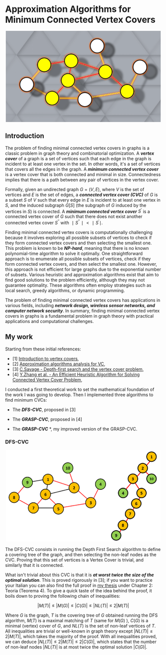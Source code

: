 # Approximation Algorithms for Minimum Connected Vertex Covers

<p align="center">
  <img src="images/cvc.png" alt="" width="500"/>
</p>

## Introduction

The problem of finding minimal connected vertex covers in graphs is a classic problem in graph theory and combinatorial optimization. A ***vertex cover*** of a graph is a set of vertices such that each edge in the graph is incident to at least one vertex in the set. In other words, it's a set of vertices that covers all the edges in the graph. A ***minimum connected vertex cover*** is a vertex cover that is both connected and minimal in size. Connectedness implies that there is a path between any pair of vertices in the vertex cover.

Formally, given an undirected graph $G=(V,E)$, where $V$ is the set of vertices and $E$ is the set of edges, a ***connected vertex cover (CVC)*** of $G$ is a subset $S$ of $V$ such that every edge in $E$ is incident to at least one vertex in $S$, and the induced subgraph $G[S]$ (the subgraph of $G$ induced by the vertices in $S$) is connected. A ***minimum connected vertex cover*** $S^′$ is a connected vertex cover of $G$ such that there does not exist another connected vertex cover $S^{′′}$ with $∣S^{′′}∣<∣S^′∣$.

Finding minimal connected vertex covers is computationally challenging because it involves exploring all possible subsets of vertices to check if they form connected vertex covers and then selecting the smallest one. This problem is known to be ***NP-hard***, meaning that there is no known polynomial-time algorithm to solve it optimally. One straightforward approach is to enumerate all possible subsets of vertices, check if they form connected vertex covers, and then select the smallest one. However, this approach is not efficient for large graphs due to the exponential number of subsets. Various heuristic and approximation algorithms exist that aim to find good solutions to the problem efficiently, although they may not guarantee optimality. These algorithms often employ strategies such as local search, greedy algorithms, or dynamic programming.

The problem of finding minimal connected vertex covers has applications in various fields, including ***network design, wireless sensor networks, and computer network security***. In summary, finding minimal connected vertex covers in graphs is a fundamental problem in graph theory with practical applications and computational challenges.

## My work

Starting from these initial references:
- [1] [Introduction to vertex covers](https://www.cs.cmu.edu/~avrim/451f13/lectures/lect1105.pdf),
- [2] [Approximation algorithms analysis for VC](http://tandy.cs.illinois.edu/dartmouth-cs-approx.pdf),
- [3] [C.Savage - Depth-first search and the vertex cover problem](https://www.sciencedirect.com/science/article/abs/pii/0020019082900229),
- [4] [Y.Zhang et al. - An Efficient Heuristic Algorithm for Solving Connected Vertex Cover Problem](https://www.hindawi.com/journals/mpe/2018/3935804/),

I conducted a first theoretical work to set the mathematical foundation of the work I was going to develop. Then I implemented three algorithms to find minimum CVCs:

- The ***DFS-CVC***, proposed in [3]

- The ***GRASP-CVC***, proposed in [4]

- The ***GRASP-CVC*** *, my improved version of the GRASP-CVC.

### DFS-CVC

<p align="center">
  <img src="images/DFS_CVC_2.png" alt="" width="500"/>
</p>

The DFS-CVC consists in running the Depth First Search algorithm to define a covering tree of the graph, and then selecting the non-leaf nodes as the CVC. Proving that this set of vertices is a Vertex Cover is trivial, and similarly that it is connected.

What isn't trivial about this CVC is that it is ***at worst twice the size of the optimal solution***. This is proved rigorously in [3]; if you want to practice your Italian you can also find the full proof in [my thesis](TESI_Marco_Furlan.pdf) under Chapter 2: Teoria (Teorema 4). To give a quick taste of the idea behind the proof, it boils down to proving the following chain of inequalities:

$$ |M(T)| \leq |M(G)| \leq |C(G)| \leq |NL(T)| \leq 2|M(T)| $$

Where $G$ is the graph, $T$ is the covering tree of $G$ obtained running the DFS algorithm, $M(T)$ is a maximal matching of $T$ (same for $M(G)$ ), $C(G)$ is a  minimal (vertex) cover of $G$, and $NL(T)$ is the set of non-leaf vertices of $T$. All inequalities are trivial or well-known in graph theory except $|NL(T)| \leq 2|M(T)|$, which takes the majority of the proof. With all inequalities proved, we can deduce $|NL(T)| \leq 2|M(T)| \leq 2 |C(G)|$, which states that the number of non-leaf nodes $|NL(T)|$ is at most twice the optimal solution $|C(G)|$.
